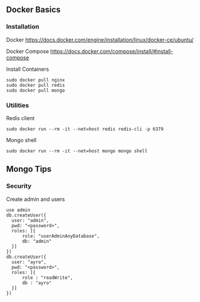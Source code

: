 ## Docker Basics ##

### Installation ###

Docker
https://docs.docker.com/engine/installation/linux/docker-ce/ubuntu/

Docker Compose
https://docs.docker.com/compose/install/#install-compose

Install Containers
````
sudo docker pull nginx
sudo docker pull redis
sudo docker pull mongo
````

### Utilities ###

Redis client
````
sudo docker run --rm -it --net=host redis redis-cli -p 6379
````

Mongo shell
````
sudo docker run --rm -it --net=host mongo mongo shell
````

## Mongo Tips ##

### Security ###

Create admin and users
````
use admin
db.createUser({
  user: "admin",
  pwd: "<password>",
  roles: [{
      role: "userAdminAnyDatabase",
      db: "admin"
  }]
})
db.createUser({
  user: "ayro",
  pwd: "<password>",
  roles: [{
      role : "readWrite",
      db : "ayro"
  }]
})
````